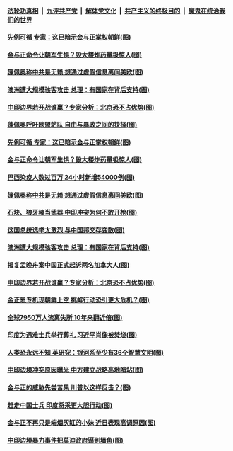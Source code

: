 ####  [法轮功真相](../../../../basic/blob/master/README.md?t=06210602) &nbsp;|&nbsp; [九评共产党](../../../../9ping.md/blob/master/README.md?t=06210602) &nbsp;|&nbsp; [解体党文化](../../../../jtdwh.md/blob/master/README.md?t=06210602)  &nbsp;|&nbsp; [共产主义的终极目的](../../../../gczydzjmd.md/blob/master/README.md?t=06210602) &nbsp;|&nbsp; [魔鬼在统治我们的世界](../../../../mgztzwmdsj.md/blob/master/README.md?t=06210602) 

#### [先例可循 专家：这已暗示金与正掌权朝鲜(图)](../pages/p9/937143.md?t=06210602) 

#### [金与正命令让朝军生惧？毁大楼炸药量极惊人(图)](../pages/p9/937061.md?t=06210602) 

#### [篷佩奥称中共是无赖 想通过虚假信息离间美欧(图)](../pages/p9/937106.md?t=06210602) 

#### [澳洲遭大规模骇客攻击 总理：有国家在背后支持(图)](../pages/p9/937006.md?t=06210602) 


#### [中印边界若开战谁赢？专家分析：北京恐不占优势(图)](../pages/p9/937023.md?t=06210602) 

#### [蓬佩奥呼吁欧盟站队 自由与暴政之间的抉择(图)](../pages/p9/937188.md?t=06210602) 

#### [先例可循 专家：这已暗示金与正掌权朝鲜(图)](../pages/p9/937143.md?t=06210602) 

#### [金与正命令让朝军生惧？毁大楼炸药量极惊人(图)](../pages/p9/937061.md?t=06210602) 

#### [巴西染疫人数过百万 24小时新增54000例(图)](../pages/p9/937113.md?t=06210602) 

#### [篷佩奥称中共是无赖 想通过虚假信息离间美欧(图)](../pages/p9/937106.md?t=06210602) 

#### [石块、狼牙棒当武器 中印冲突为何不敢开枪(图)](../pages/p9/937048.md?t=06210602) 

#### [这国总统选举太激烈 与中国邦交存变数(图)](../pages/p9/937103.md?t=06210602) 

#### [澳洲遭大规模骇客攻击 总理：有国家在背后支持(图)](../pages/p9/937006.md?t=06210602) 

#### [报复孟晚舟案中国正式起诉两名加拿大人(图)](../pages/p9/937053.md?t=06210602) 


#### [中印边界若开战谁赢？专家分析：北京恐不占优势(图)](../pages/p9/937023.md?t=06210602) 

#### [金正恩专机现朝鲜上空 挑衅行动恐引更大危机？(图)](../pages/p9/936934.md?t=06210602) 

#### [全球7950万人流离失所 10年来翻近倍(图)](../pages/p9/936999.md?t=06210602) 

#### [印度为遇难士兵举行葬礼 习近平肖像被焚烧(图)](../pages/p9/936998.md?t=06210602) 

#### [人类恐永远不知 英研究：银河系至少有36个智慧文明(图)](../pages/p9/936944.md?t=06210602) 

#### [中印边境冲突原因曝光 中方建立战略高地哨站(图)](../pages/p9/936925.md?t=06210602) 

#### [金与正的威胁先尝苦果 川普以这样反击？(图)](../pages/p9/936907.md?t=06210602) 

#### [赶走中国士兵 印度将采更大胆行动(图)](../pages/p9/936844.md?t=06210602) 

#### [金与正不再只是端烟灰缸的小妹 近日表现高调原因(图)](../pages/p9/936874.md?t=06210602) 

#### [中印边境暴力事件把莫迪政府逼到墙角(图)](../pages/p9/936885.md?t=06210602) 

